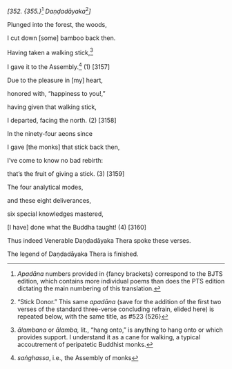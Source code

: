 *\[352. {355.}*[^1] *Daṇḍadāyaka*[^2]*\]*

Plunged into the forest, the woods,

I cut down \[some\] bamboo back then.

Having taken a walking stick,[^3]

I gave it to the Assembly.[^4] (1) \[3157\]

Due to the pleasure in \[my\] heart,

honored with, “happiness to you!,”

having given that walking stick,

I departed, facing the north. (2) \[3158\]

In the ninety-four aeons since

I gave \[the monks\] that stick back then,

I’ve come to know no bad rebirth:

that’s the fruit of giving a stick. (3) \[3159\]

The four analytical modes,

and these eight deliverances,

six special knowledges mastered,

\[I have\] done what the Buddha taught! (4) \[3160\]

Thus indeed Venerable Daṇḍadāyaka Thera spoke these verses.

The legend of Daṇḍadāyaka Thera is finished.

[^1]: *Apadāna* numbers provided in {fancy brackets} correspond to the
    BJTS edition, which contains more individual poems than does the PTS
    edition dictating the main numbering of this translation.

[^2]: “Stick Donor.” This same *apadāna* (save for the addition of the
    first two verses of the standard three-verse concluding refrain,
    elided here) is repeated below, with the same title, as \#523 {526}

[^3]: *ālambana* or *ālamba,* lit., “hang onto,” is anything to hang
    onto or which provides support. I understand it as a cane for
    walking, a typical accoutrement of peripatetic Buddhist monks.

[^4]: *saṅghassa*, i.e., the Assembly of monks
